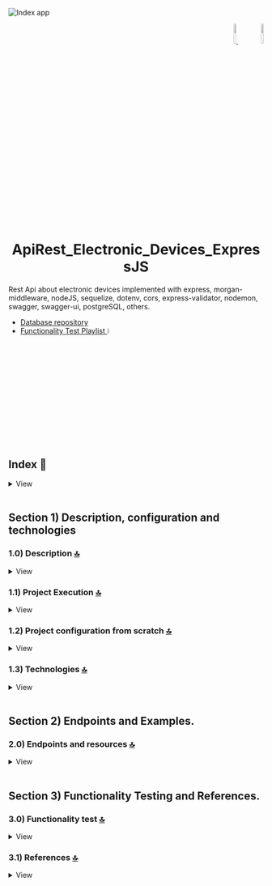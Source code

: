 ![Index app](./doc/assets/components-example.png)

<div align="right">
     <a href="https://github.com/andresWeitzel/ApiRest_Dispósitos_Electronicos_ExpressJS/blob/master/translations/README.es.md" target="_blank">
       <img src="https://github.com/andresWeitzel/ApiRest_Dispósitos_Electronicos_ExpressJS/blob/master/doc/assets/translation/arg-flag.jpg" width="10%" height="10%" />
   </a>
    <a href="https://github.com/andresWeitzel/ApiRest_Dispósitos_Electronicos_ExpressJS/blob/master/README.md" target="_blank">
       <img src="https://github.com/andresWeitzel/ApiRest_Dispósitos_Electronicos_ExpressJS/blob/master/doc/assets/translation/eeuu-flag.jpg" width="10%" height="10%" />
   </a>
</div>


<div align="center">

# ApiRest_Electronic_Devices_ExpressJS

</div>


Rest Api about electronic devices implemented with express, morgan-middleware, nodeJS, sequelize, dotenv, cors, express-validator, nodemon, swagger, swagger-ui, postgreSQL, others.

* [Database repository](https://github.com/andresWeitzel/db_dispositives_electronicos_postgreSQL)
* [Functionality Test Playlist](https://www.youtube.com/playlist?list=PLCl11UFjHurDLAizKGgiChAKBJx1V19Fo)<a href="https://www.youtube.com/playlist?list=PLCl11UFjHurDLAizKGgiChAKBJx1V19Fo" target="_blank" >
     <img src="https://github.com/andresWeitzel/ApiRest_Dispósitos_Electronicos_ExpressJS/blob/master/doc/assets/social-networks/yt.png" width="5%" height="5%" />
</a>


<br>

## Index 📜

<details>
  <summary> View </summary>
 
  <br>
 
### Section 1) Description, configuration and technologies

  - [1.0) Project Description.](#10-description-)
  - [1.1) Project Execution.](#11-project-execution-)
  - [1.2) Project configuration from scratch](#12-project-configuration-from-scratch-)
  - [1.3) Technologies.](#13-technologies-)


### Section 2) Endpoints and Examples
 
  - [2.0) EndPoints and resources.](#20-endpoints-and-resources-)

### Section 3) Functionality Testing and References
 
  - [3.0) Functionality test.](#30-functionality-test-)
  - [3.1) References.](#31-references-)


<br>

</details>



<br>

## Section 1) Description, configuration and technologies


### 1.0) Description [🔝](#index-)

<details>
   <summary>View</summary>
  <br>

### 1.0.0) General Description

   *

 
  ### 1.0.1) Description Architecture and Operation
 
  *

<br>

</details>


### 1.1) Project Execution [🔝](#index-)

<details>
   <summary>View</summary>
   <br>
 
#### 1.1.0) Initial settings
* Once a work environment has been created through some IDE, we clone the project
```git
git clone https://github.com/andresWeitzel/ApiRest_Dispósitos_Electronicos_ExpressJS
```
* We position ourselves on the project
```git
cd 'projectName'
```
* We install the latest LTS version of [Nodejs(v18)](https://nodejs.org/en/download).
* We install all the necessary libraries
```git
npm i
```
* The environment variables used in the project are maintained to simplify their configuration process. It is recommended to add the corresponding file (.env) to the .gitignore.
* The following script configured in the project's package.json is responsible for
    * Raise the server with express (productive environment)
    * Raise the server with express and nodemon (local dev environment)
  ```git
  "scripts": {
     "dev": "nodemon src/server.js",
     "start": "node src/server.js"
   },
```
* We run the app from a terminal for a local environment.
```git
npm run dev
```
* We run the app from a terminal for a productive environment.
```git
npm start
```
* If a message appears indicating that port 8080 is already in use, we can terminate all dependent processes and run the app again
```git
npx kill-port 8080
npm run dev or npm start
```

 
<br>

</details>


### 1.2) Project configuration from scratch [🔝](#index-)

<details>
   <summary>View</summary>
  <br>
 
#### 1.2.0) Initial settings
* Once a work environment has been created through some IDE, we clone the project
```git
git clone https://github.com/andresWeitzel/ApiRest_Dispósitos_Electronicos_ExpressJS
```
* We position ourselves on the project
```git
cd 'projectName'
```
* We install the latest LTS version of [Nodejs(v18)](https://nodejs.org/en/download)
* We open a terminal from vsc
* We initialize a nodejs project
```git
npm init
```
* We create a .gitignore file and add the necessary files (for the moment node_modules)
```git
node_modules
```
* We create a direct source (src) to add all the logic of our app
* We install the sequelize plugin
```git
npm i sequelize
```
* We install the plugins for postgreSQL
```git
npm i pg pg-hstore
```
* We install the plugin for [express (framework)](https://www.npmjs.com/package/express)
```git
npm i express
```
* We install the plugin for [cors (resource management)](https://www.npmjs.com/package/cors)
```git
npm i cors
```
* We install the plugin for [dotenv (environment variables)](https://www.npmjs.com/package/dotenv)
```git
npm i dotenv
```
* We install the plugin for [morgan-middleware (errors, formats, etc)](https://expressjs.com/en/resources/middleware/morgan.html)
```git
npm i morgan
```
* We install the plugin for [nodemon (autoreload server)](https://www.npmjs.com/package/nodemon) globally
```git
npm i -g nodemon
```
* We install the plugin for [nodemon (autoreload server)](https://www.npmjs.com/package/nodemon) for development
```git
npm i nodemon --save-dev
```
* We install the plugins for the use of [swagger](https://www.google.com.ar/url?sa=t&rct=j&q=&esrc=s&source=web&cd=&cad=rja&uact=8&ved=2ahUKEwjKhYbuxO7_AhWcqpUCHZX1DGIQFnoECBAQAQ&url=https%3A% 2F%2Fwww.npmjs.com%2Fpackage%2Fswagger-ui-express&usg=AOvVaw298jcT8gyPCXrfFgV1z8o6&opi=89978449)
```git
npm i swagger-ui-express swagger-jsdoc
```
* The environment variables used in the project are maintained to simplify their configuration process. It is recommended to add the corresponding file (.env) to the .gitignore.
* The following script configured in the project's package.json is responsible for
    * Raise the server with express (productive environment)
    * Raise the server with express and nodemon (local dev environment)
  ```git
  "scripts": {
     "dev": "nodemon src/server.js",
     "start": "node src/server.js"
   },
```
* We run the app from a terminal for a local environment.
```git
npm run dev
```
* We run the app from a terminal for a productive environment.
```git
npm start
```
* If a message appears indicating that port 8080 is already in use, we can terminate all dependent processes and run the app again
```git
npx kill-port 8080
npm run dev or npm start
```



<br>

</details>


### 1.3) Technologies [🔝](#index-)

<details>
   <summary>View</summary>
  <br>

| **Technologies** | **Version** | **Purpose** |
| ------------- | ------------- | ------------- |
| [SDK](https://www.serverless.com/framework/docs/guides/sdk/) | 4.3.2 | Automatic Module Injection for Lambdas |
| [NodeJS](https://nodejs.org/en/) | 14.18.1 | JS Library |
| [VSC](https://code.visualstudio.com/docs) | 1.72.2 | IDE |
| [Postman](https://www.postman.com/downloads/) | 10.11 | Http Client |
| [CMD](https://learn.microsoft.com/en-us/windows-server/administration/windows-commands/cmd) | 10 | Command Prompt for command line |
| [Git](https://git-scm.com/downloads) | 2.29.1 | Version Control |

</br>


| **Plugin** | **Description** |
| ------------- | ------------- |
| [Serverless Plugin](https://www.serverless.com/plugins/) | Libraries for Modular Definition |

</br>


| **Extension** |
| ------------- |
| Prettier - Code formatter |
| YAML - Autoformatter .yml (alt+shift+f) |

<br>

</details>


<br>


## Section 2) Endpoints and Examples.


### 2.0) Endpoints and resources [🔝](#index-)

<details>
   <summary>View</summary>
<br>


<br>

</details>

<br>


## Section 3) Functionality Testing and References.


### 3.0) Functionality test [🔝](#index-)

<details>
   <summary>View</summary>
<br>


</details>


### 3.1) References [🔝](#index-)

<details>
   <summary>View</summary>
  <br>

#### Sequelize with PostgreSQL
* [PostgreSQL with Sequelize](https://www.makeuseof.com/use-postgresql-with-sequelize-in-nodejs/)
* [Associations between tables](https://sequelize.org/docs/v6/core-concepts/assocs/)

#### Swagger and Nodejs
* [Automatically Generate Swagger Docs With ExpressJS & NodeJS](https://www.youtube.com/watch?v=5aryMKiBEKY)
* [Example repository](https://github.com/TomDoesTech/REST-API-Tutorial-Updated/tree/main)

#### Video tutorials
* [Playlist Example Creation of Rest Api](https://www.youtube.com/watch?v=tpso18ghda4)
* [Creation and config Api rest from scratch](https://www.youtube.com/watch?v=bK3AJfs7qNY&t=1019s)

#### Code Examples
* [Example of microservice using Sequelize, Mysql and NodeJS](https://github.com/andresWeitzel/ApiRest_Dispósitos_Electronicos_ExpressJS)

#### Bookstores
* [Handling validations with express-validator](https://medium.com/dataseries/introduction-to-request-body-validation-in-express-apps-with-express-validator-7b9725ca780d)
* [express-validator official doc](https://express-validator.github.io/docs/guides/getting-started)

<br>

</details>